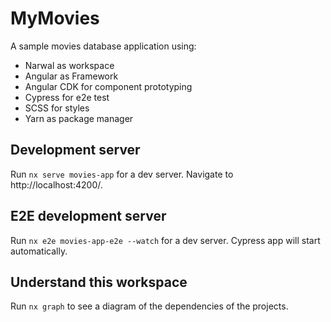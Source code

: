 # MyMovies

A sample movies database application using:

- Narwal as workspace
- Angular as Framework
- Angular CDK for component prototyping
- Cypress for e2e test
- SCSS for styles
- Yarn as package manager

## Development server

Run `nx serve movies-app` for a dev server.
Navigate to http://localhost:4200/.

## E2E development server

Run `nx e2e movies-app-e2e --watch` for a dev server.
Cypress app will start automatically.

## Understand this workspace

Run `nx graph` to see a diagram of the dependencies of the projects.
